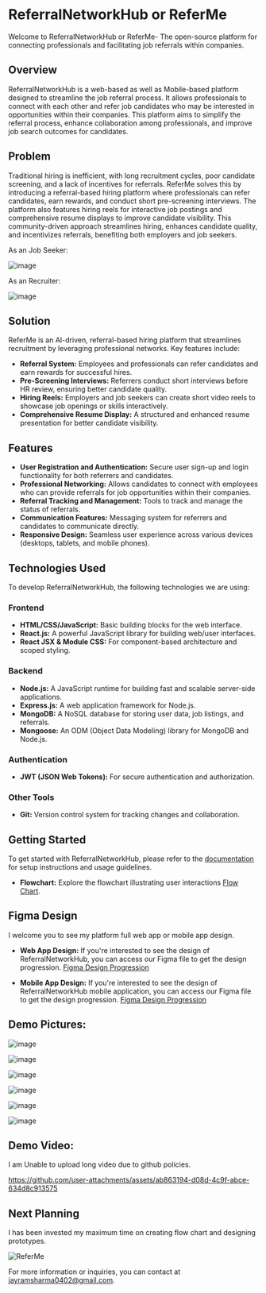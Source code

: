 # ReferralNetworkHub or ReferMe

Welcome to ReferralNetworkHub or ReferMe- The open-source platform for connecting professionals and facilitating job referrals within companies.

## Overview

ReferralNetworkHub is a web-based as well as Mobile-based platform designed to streamline the job referral process. It allows professionals to connect with each other and refer job candidates who may be interested in opportunities within their companies. This platform aims to simplify the referral process, enhance collaboration among professionals, and improve job search outcomes for candidates.

## Problem

Traditional hiring is inefficient, with long recruitment cycles, poor candidate screening, and a lack of incentives for referrals. ReferMe solves this by introducing a referral-based hiring platform where professionals can refer candidates, earn rewards, and conduct short pre-screening interviews. The platform also features hiring reels for interactive job postings and comprehensive resume displays to improve candidate visibility. This community-driven approach streamlines hiring, enhances candidate quality, and incentivizes referrals, benefiting both employers and job seekers.

As an Job Seeker: 

![image](https://github.com/user-attachments/assets/24c06ead-2e1f-4919-a26e-697fde502329)

As an Recruiter: 

![image](https://github.com/user-attachments/assets/d8110f95-9828-4b72-a5ba-19f6f31a3a49)

## Solution

ReferMe is an AI-driven, referral-based hiring platform that streamlines recruitment by leveraging professional networks. Key features include:

- **Referral System:** Employees and professionals can refer candidates and earn rewards for successful hires.
- **Pre-Screening Interviews:** Referrers conduct short interviews before HR review, ensuring better candidate quality.
- **Hiring Reels:** Employers and job seekers can create short video reels to showcase job openings or skills interactively.
- **Comprehensive Resume Display:** A structured and enhanced resume presentation for better candidate visibility.

## Features

- **User Registration and Authentication:** Secure user sign-up and login functionality for both referrers and candidates.
- **Professional Networking:** Allows candidates to connect with employees who can provide referrals for job opportunities within their companies.
- **Referral Tracking and Management:** Tools to track and manage the status of referrals.
- **Communication Features:** Messaging system for referrers and candidates to communicate directly.
- **Responsive Design:** Seamless user experience across various devices (desktops, tablets, and mobile phones).

## Technologies Used

To develop ReferralNetworkHub, the following technologies we are using:

### Frontend

- **HTML/CSS/JavaScript:** Basic building blocks for the web interface.
- **React.js:** A powerful JavaScript library for building web/user interfaces.
- **React JSX & Module CSS:** For component-based architecture and scoped styling.

### Backend

- **Node.js:** A JavaScript runtime for building fast and scalable server-side applications.
- **Express.js:** A web application framework for Node.js.
- **MongoDB:** A NoSQL database for storing user data, job listings, and referrals.
- **Mongoose:** An ODM (Object Data Modeling) library for MongoDB and Node.js.

### Authentication

- **JWT (JSON Web Tokens):** For secure authentication and authorization.

### Other Tools

- **Git:** Version control system for tracking changes and collaboration.

## Getting Started

To get started with ReferralNetworkHub, please refer to the [documentation](./Documentation/INSTALLATION.md) for setup instructions and usage guidelines.

- **Flowchart:** Explore the flowchart illustrating user interactions [Flow Chart](https://excalidraw.com/#json=fVIWvKMsb247NQFTL-6Kz,HWjEg-ke3HRe4l0x9cq0XQ).

## Figma Design 

I welcome you to see my platform full web app or mobile app design.

- **Web App Design:** If you're interested to see the design of ReferralNetworkHub, you can access our Figma file to get the design progression. [Figma Design Progression](https://www.figma.com/design/dpJsjrHIKQlMQfXYLTfebf/referralNetworkHub----Web-design?node-id=0-1&t=LeVcSBgwVnF9EU8P-1)

- **Mobile App Design:** If you're interested to see the design of ReferralNetworkHub mobile application, you can access our Figma file to get the design progression. [Figma Design Progression](https://www.figma.com/design/8QmSNdaw7PdOPMVGnpF9Au/ReferralNetworkHub?t=LeVcSBgwVnF9EU8P-1)

## Demo Pictures:

![image](https://github.com/user-attachments/assets/77421fdd-f759-403a-9851-351fe20a4fbb)

![image](https://github.com/user-attachments/assets/c02cf9a0-6887-46b4-be0f-57f0687884a7)

![image](https://github.com/user-attachments/assets/5af3fe82-3577-40f1-9927-51fef75edda0)

![image](https://github.com/user-attachments/assets/02a028fc-0c15-41ce-a670-4eea63310d89)

![image](https://github.com/user-attachments/assets/62b612b7-da5e-49dc-ac09-cf99e9bf8c68)

![image](https://github.com/user-attachments/assets/b21024f3-dabc-4c64-8cc9-6f0a01ca7799)

## Demo Video:

I am Unable to upload long video due to github policies.

https://github.com/user-attachments/assets/ab863194-d08d-4c9f-abce-634d8c913575

## Next Planning

I has been invested my maximum time on creating flow chart and designing prototypes.

![ReferMe](https://github.com/user-attachments/assets/cf900095-b16d-4be2-b604-7d86f9de33cc)

For more information or inquiries, you can contact at [jayramsharma0402@gmail.com](mailto:jayramsharma0402@gmail.com).



